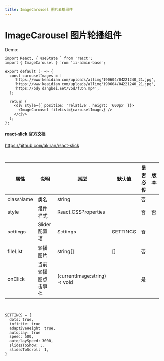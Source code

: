 ```yaml
---
title: ImageCarousel 图片轮播组件
---
```


# ImageCarousel 图片轮播组件

Demo:

```tsx
import React, { useState } from 'react';
import { ImageCarousel } from 'ii-admin-base';

export default () => {
  const carouselImages = [
    'https://www.keaidian.com/uploads/allimg/190604/04221240_21.jpg',
    'https://www.keaidian.com/uploads/allimg/190604/04221240_21.jpg',
    'https://bdy.dangbei.net/vod/f3pn.mp4',
  ];

  return (
    <div style={{ position: 'relative', height: '600px' }}>
      <ImageCarousel fileList={carouselImages} />
    </div>
  );
};
```

#### react-slick 官方文档

https://github.com/akiran/react-slick

<br />

| 属性      | 说明               | 类型                          | 默认值   | 是否必传 | 版本 |
| --------- | ------------------ | ----------------------------- | -------- | -------- | ---- |
| className | 类名               | string                        |          | 否       |      |
| style     | 组件样式           | React.CSSProperties           |          | 否       | 否   |
| settings  | Slider 配置项      | Settings                      | SETTINGS | 否       |      |
| fileList  | 轮播图片           | string[]                      | []       | 否       |      |
| onClick   | 当前轮播图点击事件 | (currentImage:string) => void |          | 是       |      |

<br />

```
SETTINGS = {
  dots: true,
  infinite: true,
  adaptiveHeight: true,
  autoplay: true,
  speed: 500,
  autoplaySpeed: 3000,
  slidesToShow: 1,
  slidesToScroll: 1,
}
```
